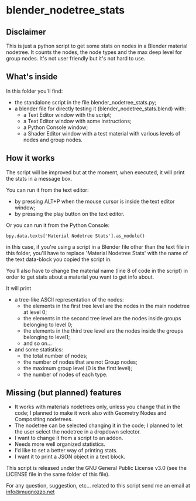 # blender_nodetree_stats

## Disclaimer
This is just a python script to get some stats on nodes in a Blender material nodetree. It counts the nodes, the node types and the max deep level for group nodes.
It's not user friendly but it's not hard to use.

## What's inside
In this folder you'll find:
- the standalone script in the file blender_nodetree_stats.py;
- a blender file for directly testing it (blender_nodetree_stats.blend) with:
    - a Text Editor window with the script;
    - a Text Editor window with some instructions;
    - a Python Console window;
    - a Shader Editor window with a test material with various levels of nodes and group nodes.

## How it works
The script will be improved but at the moment, when executed, it will print the stats in a message box.

You can run it from the text editor:
- by pressing ALT+P when the mouse cursor is inside the text editor window;
- by pressing the play button on the text editor.

Or you can run it from the Python Console:
```
bpy.data.texts['Material Nodetree Stats'].as_module()
```
in this case, if you're using a script in a Blender file other than the text file in this folder, you'll have to replace 'Material Nodetree Stats' with the name of the text data-block you copied the script in.

You'll also have to change the material name (line 8 of code in the script) in order to get stats about a material you want to get info about.

It will print
- a tree-like ASCII representation of the nodes:
	- the elements in the first tree level are the nodes in the main nodetree at level 0;
	- the elements in the second tree level are the nodes inside groups belonging to level 0;
	- the elements in the third tree level are the nodes inside the groups belonging to level1;
	- and so on...
- and some statistics:
	- the total number of nodes;
	- the number of nodes that are not Group nodes;
	- the maximum group level (0 is the first level);
	- the number of nodes of each type.

## Missing (but planned) features
- It works with materials nodetrees only, unless you change that in the code; I planned to make it work also with Geometry Nodes and Compositing nodetrees.
- The nodetree can be selected changing it in the code; I planned to let the user select the nodetree in a dropdown selector.
- I want to change it from a script to an addon.
- Needs more well organized statistics.
- I'd like to set a better way of printing stats.
- I want it to print a JSON object in a text block.

This script is released under the GNU General Public License v3.0 (see the LICENSE file in the same folder of this file).

For any question, suggestion, etc... related to this script send me an email at info@mugnozzo.net
